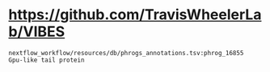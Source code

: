 # https://github.com/TravisWheelerLab/VIBES

```console
nextflow_workflow/resources/db/phrogs_annotations.tsv:phrog_16855	Gpu-like tail protein

```
